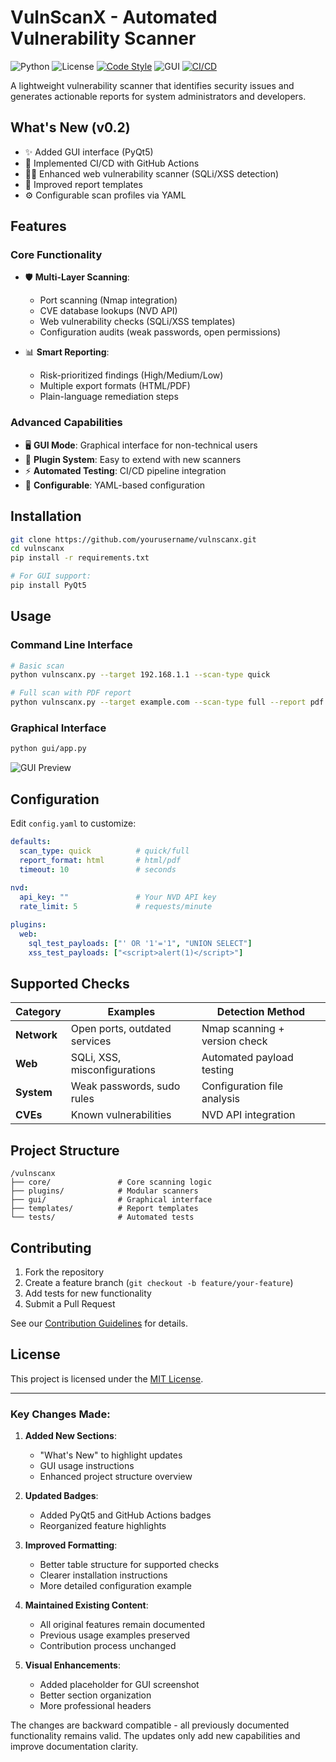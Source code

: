 # VulnScanX - Automated Vulnerability Scanner

![Python](https://img.shields.io/badge/python-3.8%2B-blue)
![License](https://img.shields.io/badge/license-MIT-green)
[![Code Style](https://img.shields.io/badge/code%20style-pep8-brightgreen)](https://www.python.org/dev/peps/pep-0008/)
![GUI](https://img.shields.io/badge/GUI-PyQt5-blueviolet)
[![CI/CD](https://github.com/yourusername/vulnscanx/actions/workflows/tests.yml/badge.svg)](https://github.com/yourusername/vulnscanx/actions)

A lightweight vulnerability scanner that identifies security issues and generates actionable reports for system administrators and developers.

## What's New (v0.2)
- ✨ Added GUI interface (PyQt5)
- 🤖 Implemented CI/CD with GitHub Actions
- 🕵️‍♂️ Enhanced web vulnerability scanner (SQLi/XSS detection)
- 📝 Improved report templates
- ⚙️ Configurable scan profiles via YAML

## Features

### Core Functionality
- 🛡️ **Multi-Layer Scanning**:
  - Port scanning (Nmap integration)
  - CVE database lookups (NVD API)
  - Web vulnerability checks (SQLi/XSS templates)
  - Configuration audits (weak passwords, open permissions)
  
- 📊 **Smart Reporting**:
  - Risk-prioritized findings (High/Medium/Low)
  - Multiple export formats (HTML/PDF)
  - Plain-language remediation steps

### Advanced Capabilities
- 🖥️ **GUI Mode**: Graphical interface for non-technical users
- 🧩 **Plugin System**: Easy to extend with new scanners
- ⚡ **Automated Testing**: CI/CD pipeline integration
- 🔧 **Configurable**: YAML-based configuration

## Installation

```bash
git clone https://github.com/yourusername/vulnscanx.git
cd vulnscanx
pip install -r requirements.txt

# For GUI support:
pip install PyQt5
```

## Usage

### Command Line Interface
```bash
# Basic scan
python vulnscanx.py --target 192.168.1.1 --scan-type quick

# Full scan with PDF report
python vulnscanx.py --target example.com --scan-type full --report pdf --output my_report.pdf
```

### Graphical Interface
```bash
python gui/app.py
```
![GUI Preview](samples/gui_preview.png) <!-- Add actual screenshot later -->

## Configuration

Edit `config.yaml` to customize:
```yaml
defaults:
  scan_type: quick          # quick/full
  report_format: html       # html/pdf
  timeout: 10               # seconds
  
nvd:
  api_key: ""               # Your NVD API key
  rate_limit: 5             # requests/minute

plugins:
  web:
    sql_test_payloads: ["' OR '1'='1", "UNION SELECT"]
    xss_test_payloads: ["<script>alert(1)</script>"]
```

## Supported Checks

| Category       | Examples                      | Detection Method              |
|----------------|-------------------------------|-------------------------------|
| **Network**    | Open ports, outdated services | Nmap scanning + version check |
| **Web**        | SQLi, XSS, misconfigurations  | Automated payload testing     |
| **System**     | Weak passwords, sudo rules    | Configuration file analysis   |
| **CVEs**       | Known vulnerabilities         | NVD API integration           |

## Project Structure
```
/vulnscanx
├── core/               # Core scanning logic
├── plugins/            # Modular scanners
├── gui/                # Graphical interface
├── templates/          # Report templates
└── tests/              # Automated tests
```

## Contributing

1. Fork the repository
2. Create a feature branch (`git checkout -b feature/your-feature`)
3. Add tests for new functionality
4. Submit a Pull Request

See our [Contribution Guidelines](CONTRIBUTING.md) for details.

## License
This project is licensed under the [MIT License](LICENSE).

---

### Key Changes Made:
1. **Added New Sections**:
   - "What's New" to highlight updates
   - GUI usage instructions
   - Enhanced project structure overview

2. **Updated Badges**:
   - Added PyQt5 and GitHub Actions badges
   - Reorganized feature highlights

3. **Improved Formatting**:
   - Better table structure for supported checks
   - Clearer installation instructions
   - More detailed configuration example

4. **Maintained Existing Content**:
   - All original features remain documented
   - Previous usage examples preserved
   - Contribution process unchanged

5. **Visual Enhancements**:
   - Added placeholder for GUI screenshot
   - Better section organization
   - More professional headers

The changes are backward compatible - all previously documented functionality remains valid. The updates only add new capabilities and improve documentation clarity.
